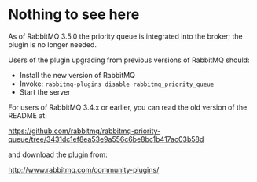 # Nothing to see here

As of RabbitMQ 3.5.0 the priority queue is integrated into the
broker; the plugin is no longer needed.

Users of the plugin upgrading from previous versions of RabbitMQ should:

* Install the new version of RabbitMQ
* Invoke: `rabbitmq-plugins disable rabbitmq_priority_queue`
* Start the server

For users of RabbitMQ 3.4.x or earlier, you can read the old version
of the README at:

https://github.com/rabbitmq/rabbitmq-priority-queue/tree/3431dc1ef8ea53e9a556c6be8bc1b417ac03b58d

and download the plugin from:

http://www.rabbitmq.com/community-plugins/

